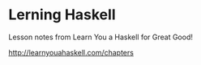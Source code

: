 # Lerning Haskell

Lesson notes from Learn You a Haskell for Great Good!

http://learnyouahaskell.com/chapters